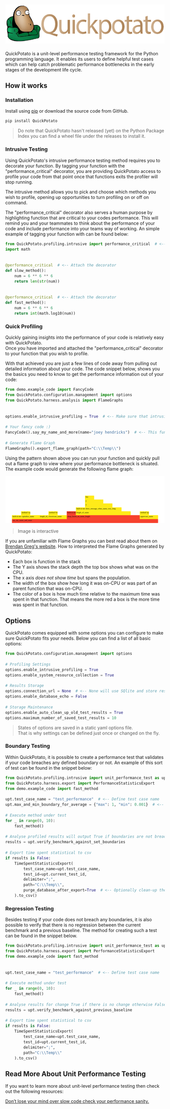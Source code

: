 [![Couch Potato code in a lazy chair](/images/banner-with-text.jpg "Slow Potato Code")](https://github.com/JoeyHendricks/python-unit-level-performance-testing/blob/master/images/banner-with-text.jpg?raw=true)
---

QuickPotato is a unit-level performance testing framework for the Python programming language. 
It enables its users to define helpful test cases which can help catch problematic performance bottlenecks 
in the early stages of the development life cycle.

## How it works

### Installation

Install using [pip](https://pip.pypa.io/en/stable/) or download the source code from GitHub.
```bash
pip install QuickPotato
```
> Do note that QuickPotato hasn't released (yet) on the Python Package Index
> you can find a wheel file under the releases to install it. 

### Intrusive Testing

Using QuickPotato's intrusive performance testing method requires you to decorate your function. 
By tagging your function with the "performance_critical" decorator, you are providing QuickPotato access to profile
your code from that point once that functions exits the profiler will stop running.

The intrusive method allows you to pick and choose which methods you wish to profile, opening up opportunities
to turn profiling on or off on command.  

The "performance_critical" decorator also serves a human purpose by highlighting function 
that are critical to your codes performance. This will remind you and your teammates to think about 
the performance of your code and include performance into your teams way of working.
An simple example of tagging your function with can be found below:

```python
from QuickPotato.profiling.intrusive import performance_critical  # <-- Import the decorator
import math


@performance_critical  # <-- Attach the decorator
def slow_method():
    num = 6 ** 6 ** 6
    return len(str(num))


@performance_critical  # <-- Attach the decorator
def fast_method():
    num = 6 ** 6 ** 6
    return int(math.log10(num))
```

### Quick Profiling 

Quickly gaining insights into the performance of your code is relatively easy with QuickPotato.  
Once you have imported and attached the "performance_critical" decorator to your function that you wish to profile.

With that achieved you are just a few lines of code away from pulling out detailed information about your code.
The code snippet below, shows you the basics you need to know to get the performance information out of your code: 

```python
from demo.example_code import FancyCode
from QuickPotato.configuration.management import options
from QuickPotato.harness.analysis import FlameGraphs


options.enable_intrusive_profiling = True  # <-- Make sure that intrusive profiling is enabled

# Your fancy code :)
FancyCode().say_my_name_and_more(name="joey hendricks")  # <-- This function is decorated

# Generate Flame Graph
FlameGraphs().export_flame_graph(path="C:\\Temp\\")
```
Using the pattern shown above you can run your function and quickly pull out a flame graph to 
view where your performance bottleneck is situated. 
The example code would generate the following flame graph:

[![Example of simple flame graph](/images/fancy_code_flame_graph.svg "flame graph simple")](
https://raw.githubusercontent.com/JoeyHendricks/python-unit-level-performance-testing/95132b0a0ebd61f57deb7ec2197d01e5c0d4829f/images/fancy_code_flame_graph.svg)

> Image is interactive 

If you are unfamiliar with Flame Graphs you can best read about them on [Brendan Greg's website](http://www.brendangregg.com/flamegraphs.html).
How to interpreted the Flame Graphs generated by QuickPotato:

- Each box is function in the stack
- The Y axis shows the stack depth the top box shows what was on the CPU.
- The x axis *does not show time* but spans the population.
- The width of the box show how long it was on-CPU or was part of an parent function that was on-CPU.
- The color of a box is how much time relative to the maximum time was spent in that function. That means the more red a box is the more time was spent in that function.

## Options

QuickPotato comes equipped with some options you can configure to make sure QuickPotato fits your needs.
Below you can find a list of all basic options:

```python
from QuickPotato.configuration.management import options

# Profiling Settings
options.enable_intrusive_profiling = True 
options.enable_system_resource_collection = True

# Results Storage
options.connection_url = None  # <-- None will use SQlite and store results in Temp directory
options.enable_database_echo = False

# Storage Maintenance 
options.enable_auto_clean_up_old_test_results = True
options.maximum_number_of_saved_test_results = 10

```

> States of options are saved in a static yaml options file.  
> That is why settings can be defined just once or changed on the fly. 

### Boundary Testing

Within QuickPotato, it is possible to create a performance test that validates if 
your code breaches any defined boundary or not.
An example of this sort of test can be found in the snippet below: 

```python
from QuickPotato.profiling.intrusive import unit_performance_test as upt
from QuickPotato.harness.export import PerformanceStatisticsExport
from demo.example_code import fast_method

upt.test_case_name = "test_performance"  # <-- Define test case name
upt.max_and_min_boundary_for_average = {"max": 1, "min": 0.001}  # <-- Establish performance boundaries

# Execute method under test
for _ in range(0, 10):
    fast_method()

# Analyse profiled results will output True if boundaries are not breached otherwise False
results = upt.verify_benchmark_against_set_boundaries

# Export time spent statistical to csv
if results is False:
    TimeSpentStatisticsExport(
        test_case_name=upt.test_case_name,
        test_id=upt.current_test_id,
        delimiter=";",
        path="C:\\Temp\\",
        purge_database_after_export=True  # <-- Optionally clean-up the database after use.
    ).to_csv()

```
### Regression Testing

Besides testing if your code does not breach any boundaries, it is also possible to verify that there is no regression 
between the current benchmark and a previous baseline.
The method for creating such a test can be found in the snippet below.

```python
from QuickPotato.profiling.intrusive import unit_performance_test as upt
from QuickPotato.harness.export import PerformanceStatisticsExport
from demo.example_code import fast_method


upt.test_case_name = "test_performance"  # <-- Define test case name

# Execute method under test
for _ in range(0, 10):
    fast_method()

# Analyse results for change True if there is no change otherwise False
results = upt.verify_benchmark_against_previous_baseline

# Export time spent statistical to csv
if results is False:
    TimeSpentStatisticsExport(
        test_case_name=upt.test_case_name,
        test_id=upt.current_test_id,
        delimiter=";",
        path="C:\\Temp\\"
    ).to_csv()

```

## Read More About Unit Performance Testing

If you want to learn more about unit-level performance testing then check out the following resources:

[Don’t lose your mind over slow code check your performance sanity.](https://www.linkedin.com/pulse/dont-lose-your-mind-over-slow-code-check-performance-sanity-joey/) 
